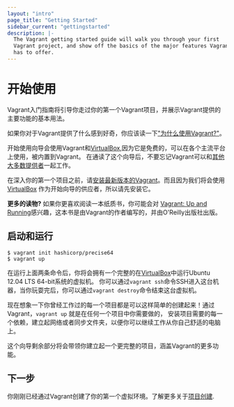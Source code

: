 ```yaml
---
layout: "intro"
page_title: "Getting Started"
sidebar_current: "gettingstarted"
description: |-
  The Vagrant getting started guide will walk you through your first
  Vagrant project, and show off the basics of the major features Vagrant
  has to offer.
---
```


# 开始使用

Vagrant入门指南将引导你走过你的第一个Vagrant项目，并展示Vagrant提供的主要功能的基本用法。

如果你对于Vagrant提供了什么感到好奇，你应该读一下["为什么使用Vagrant?"](/intro/index.html)。

开始使用向导会使用Vagrant和[VirtualBox](https://www.virtualbox.org),因为它是免费的，可以在各个主流平台上使用，被内置到Vagrant。
在通读了这个向导后，不要忘记Vagrant可以和[其他大多数提供者](/intro/getting-started/providers.html)一起工作。

在深入你的第一个项目之前，请[安装最新版本的Vagrant](/docs/installation/)。而且因为我们将会使用[VirtualBox](https://www.virtualbox.org) 作为开始向导的供应者，所以请先安装它。

<div class="alert alert-block alert-info">
  <strong>更多的读物?</strong> 如果你更喜欢阅读一本纸质书，你可能会对
  <a href="https://www.amazon.com/gp/product/1449335837/ref=as_li_qf_sp_asin_il_tl?ie=UTF8&camp=1789&creative=9325&creativeASIN=1449335837&linkCode=as2&tag=vagrant-20" class="alert-link">
  Vagrant: Up and Running</a>感兴趣，这本书是由Vagrant的作者编写的，并由O'Reilly出版社出版。 
</div>

## 启动和运行

```
$ vagrant init hashicorp/precise64
$ vagrant up
```
在运行上面两条命令后，你将会拥有一个完整的在[VirtualBox](https://www.virtualbox.org)中运行Ubuntu 12.04 LTS 64-bit系统的虚拟机。
你可以通过`vagrant ssh`命令SSH进入这台机器，当你玩耍完后，你可以通过`vagrant destroy`命令结束这台虚拟机。

现在想象一下你曾经工作过的每一个项目都是可以这样简单的创建起来！通过Vagrant，`vagrant up` 就是在任何一个项目中你需要做的，
安装项目需要的每一个依赖，建立起网络或者同步文件夹，以便你可以继续工作从你自己舒适的电脑上。

这个向导剩余部分将会带领你建立起一个更完整的项目，涵盖Vagrant的更多功能。

## 下一步

你刚刚已经通过Vagrant创建了你的第一个虚拟环境。了解更多关于[项目创建](/intro/getting-started/project_setup.html).
